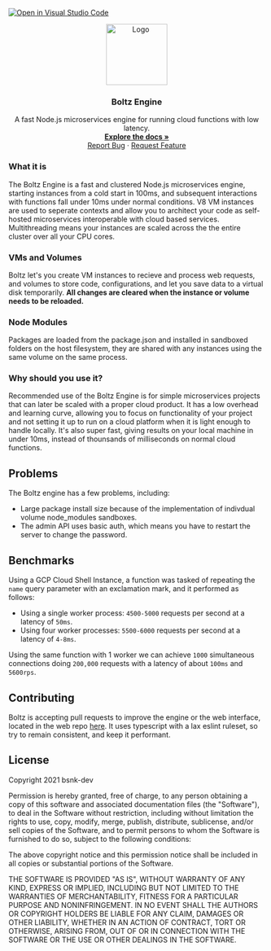 [![Open in Visual Studio Code](https://open.vscode.dev/badges/open-in-vscode.svg)](https://open.vscode.dev/bsnk-dev/boltz-engine)

<p align="center">
  <a href="https://github.com/bsnk-dev/boltz-engine">
    <img src="https://raw.githubusercontent.com/bsnk-dev/boltz-engine/master/logo.png" alt="Logo" width="120" height="120">
  </a>

  <h3 align="center">Boltz Engine</h3>

  <p align="center">
    A fast Node.js microservices engine for running cloud functions with low latency.
    <br />
    <a href="https://boltz.bsnk.dev"><strong>Explore the docs »</strong></a>
    <br />
    <a href="https://github.com/bsnk-dev/boltz-engine/issues">Report Bug</a>
    ·
    <a href="https://github.com/bsnk-dev/boltz-engine/issues">Request Feature</a>
  </p>
</p>

### What it is
The Boltz Engine is a fast and clustered Node.js microservices engine, starting instances from a cold start in 100ms, and subsequent interactions with functions fall under 10ms under normal conditions. V8 VM instances are used to seperate contexts and allow you to architect your code as self-hosted microservices interoperable with cloud based services. Multithreading means your instances are scaled across the the entire cluster over all your CPU cores.

### VMs and Volumes
Boltz let's you create VM instances to recieve and process web requests, and volumes to store code, configurations, and let you save data to a virtual disk temporarily. **All changes are cleared when the instance or volume needs to be reloaded.**

### Node Modules
Packages are loaded from the package.json and installed in sandboxed folders on the host filesystem, they are shared
with any instances using the same volume on the same process.

### Why should you use it?

Recommended use of the Boltz Engine is for simple microservices projects that can later be scaled with a proper cloud product. It has a low overhead and learning curve, allowing you to focus on functionality of your project and not setting it up to run on a cloud platform when it is light enough to handle locally. It's also super fast, giving results on your local machine in under 10ms, instead of thounsands of milliseconds on normal cloud functions.

## Problems

The Boltz engine has a few problems, including:

- Large package install size because of the implementation of indivdual volume node_modules sandboxes.
- The admin API uses basic auth, which means you have to restart the server to change the password.

## Benchmarks

Using a GCP Cloud Shell Instance, a function was tasked of repeating the ``name`` query parameter with an exclamation mark, and it performed as follows:

- Using a single worker process: ``4500-5000`` requests per second at a latency of ``50ms``.
- Using four worker processes: ``5500-6000`` requests per second at a latency of ``4-8ms``.

Using the same function with 1 worker we can achieve ``1000`` simultaneous connections doing ``200,000`` requests with a latency of about ``100ms`` and ``5600rps``. 

## Contributing

Boltz is accepting pull requests to improve the engine or the web interface, located in the web repo [here](https://github.com/bsnk-dev/boltz-web). It uses typescript with a lax eslint ruleset, so try to remain consistent, and keep it performant.

## License

Copyright 2021 bsnk-dev

Permission is hereby granted, free of charge, to any person obtaining a copy of this software and associated documentation files (the "Software"), to deal in the Software without restriction, including without limitation the rights to use, copy, modify, merge, publish, distribute, sublicense, and/or sell copies of the Software, and to permit persons to whom the Software is furnished to do so, subject to the following conditions:

The above copyright notice and this permission notice shall be included in all copies or substantial portions of the Software.

THE SOFTWARE IS PROVIDED "AS IS", WITHOUT WARRANTY OF ANY KIND, EXPRESS OR IMPLIED, INCLUDING BUT NOT LIMITED TO THE WARRANTIES OF MERCHANTABILITY, FITNESS FOR A PARTICULAR PURPOSE AND NONINFRINGEMENT. IN NO EVENT SHALL THE AUTHORS OR COPYRIGHT HOLDERS BE LIABLE FOR ANY CLAIM, DAMAGES OR OTHER LIABILITY, WHETHER IN AN ACTION OF CONTRACT, TORT OR OTHERWISE, ARISING FROM, OUT OF OR IN CONNECTION WITH THE SOFTWARE OR THE USE OR OTHER DEALINGS IN THE SOFTWARE.
